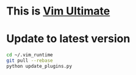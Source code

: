# This is [Vim Ultimate](https://github.com/amix/vimrc)
# Update to latest version
```bash
cd ~/.vim_runtime
git pull --rebase
python update_plugins.py
```
